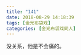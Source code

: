```yaml
---
title: "141"
date: 2018-08-29 14:18:39
tags: [金光布袋戏]
categories: [金光布袋戏同人]
---
```


<p dir="ltr"  >没关系，他是不会痛的。</p>